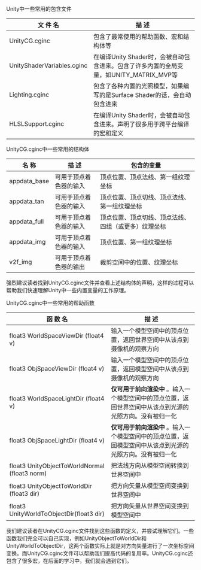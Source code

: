 Unity中一些常用的包含文件

|文 件 名|描 述|
|---|---|
|UnityCG.cginc|包含了最常使用的帮助函数、宏和结构体等|
|UnityShaderVariables.cginc|在编译Unity Shader时，会被自动包含进来。包含了许多内置的全局变量，如UNITY_MATRIX_MVP等|
|Lighting.cginc|包含了各种内置的光照模型，如果编写的是Surface Shader的话，会自动包含进来|
|HLSLSupport.cginc|在编译Unity Shader时，会被自动包含进来。声明了很多用于跨平台编译的宏和定义|
UnityCG.cginc中一些常用的结构体

|名 称|描 述|包含的变量|
|---|---|---|
|appdata_base|可用于顶点着色器的输入|顶点位置、顶点法线、第一组纹理坐标|
|appdata_tan|可用于顶点着色器的输入|顶点位置、顶点切线、顶点法线、第一组纹理坐标|
|appdata_full|可用于顶点着色器的输入|顶点位置、顶点切线、顶点法线、四组（或更多）纹理坐标|
|appdata_img|可用于顶点着色器的输入|顶点位置、第一组纹理坐标|
|v2f_img|可用于顶点着色器的输出|裁剪空间中的位置、纹理坐标|

强烈建议读者找到UnityCG.cginc文件并查看上述结构体的声明，这样的过程可以帮助我们快速理解Unity中一些内置变量的工作原理。

UnityCG.cginc中一些常用的帮助函数

|函 数 名|描 述|
|---|---|
|float3 WorldSpaceViewDir (float4 v)|输入一个模型空间中的顶点位置，返回世界空间中从该点到摄像机的观察方向|
|float3 ObjSpaceViewDir (float4 v)|输入一个模型空间中的顶点位置，返回模型空间中从该点到摄像机的观察方向|
|float3 WorldSpaceLightDir (float4 v)|**仅可用于前向渲染中** 。输入一个模型空间中的顶点位置，返回世界空间中从该点到光源的光照方向。没有被归一化|
|float3 ObjSpaceLightDir (float4 v)|**仅可用于前向渲染中** 。输入一个模型空间中的顶点位置，返回模型空间中从该点到光源的光照方向。没有被归一化|
|float3 UnityObjectToWorldNormal (float3 norm)|把法线方向从模型空间转换到世界空间中|
|float3 UnityObjectToWorldDir (float3 dir)|把方向矢量从模型空间变换到世界空间中|
|float3 UnityWorldToObjectDir(float3 dir)|把方向矢量从世界空间变换到模型空间中|

我们建议读者在UnityCG.cginc文件找到这些函数的定义，并尝试理解它们。一些函数我们完全可以自己实现，例如UnityObjectToWorldDir和UnityWorldToObjectDir，这两个函数实际上就是对方向矢量进行了一次坐标空间变换。而UnityCG.cginc文件可以帮助我们提高代码的复用率。UnityCG.cginc还包含了很多宏，在后面的学习中，我们就会遇到它们。